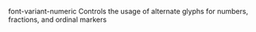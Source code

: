 font-variant-numeric
    Controls the usage of alternate glyphs for numbers, fractions, and ordinal markers
